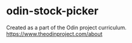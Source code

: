 # odin-stock-picker

Created as a part of the Odin project curriculum. https://www.theodinproject.com/about